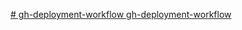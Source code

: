 [# gh-deployment-workflow
gh-deployment-workflow
](https://roadmap.sh/projects/github-actions-deployment-workflow)
